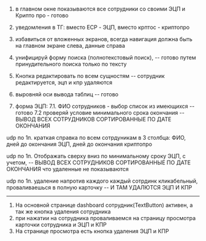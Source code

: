 1) в главном окне показываются все сотрудники со своими ЭЦП и Крипто про - готово
2) уведомления в ТГ: вместо ECP - ЭЦП, вместо крптос - криптопро
3) избавиться от вложенных экранов, всегда навигация должна быть на главном экране слева,
данные справа

4) унифицируй форму поиска (полнотекстовый поиск), -- готово
путем принудительного поиска только по тексту

5) Кнопка редактировать по всем сущностям -- сотрудник редактируется, эцп и кпр удаляются
6) выровняй оси вывода таблиц -- готово

7) форма ЭЦП:
7.1. ФИО сотрудников - выбор список из имеющихся -- готово
7.2 проверяй условие минимального срока окончания -- ВЫВОД ВСЕХ СОТРУДНИКОВ СОРТИРОВАННЫЕ ПО ДАТЕ ОКОНЧАНИЯ


udp по 1п. краткая справка по всем сотрдуникам в 3 столбца:
ФИО, дней до окончания ЭЦП,
дней до окончания криптопро

udp по 1п. Отображать сверху вниз по
минимальному сроку ЭЦП, с учетом, -- ВЫВОД ВСЕХ СОТРУДНИКОВ СОРТИРОВАННЫЕ ПО ДАТЕ ОКОНЧАНИЯ
что удаленные не показываются

udp по 1п. удаление напротив каждого
каждый сотрдинк кликабельный, проваливаешься в полную карточку -- И ТАМ УДАЛЮТСЯ ЭЦП И КПР



---------------------------------------------------------------
1) На основной странице dashboard сотрудник(TextButton) активен, а так же кнопка удаления сотрудника
2) при нажатии на сотрудника проваливаемся на страницу просмотра карточки сотрудника и ЭЦП и КПР
3) На странице просмотра есть кнопка удаления ЭЦП и КПР
